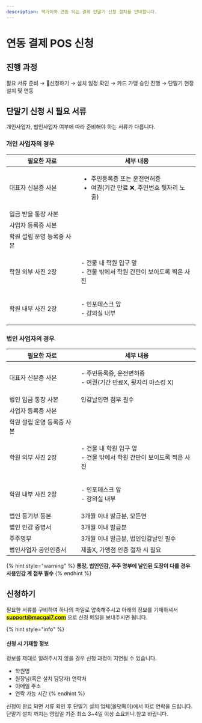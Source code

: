 ```yaml
---
description: 맥가이와 연동 되는 결제 단말기 신청 절차를 안내합니다.
---
```


# 연동 결제 POS 신청

## 진행 과정

필요 서류 준비 → 신청하기 → 설치 일정 확인 → 카드 가맹 승인 진행 → 단말기 현장 설치 및 연동

## 단말기 신청 시 필요 서류

개인사업자, 법인사업자 여부에 따라 준비해야 하는 서류가 다릅니다.

### 개인 사업자의 경우

| 필요한 자료          | 세부 내용                                                             |
| --------------- | ----------------------------------------------------------------- |
| 대표자 신분증 사본      | <ul><li>주민등록증 또는 운전면허증</li><li>여권(기간 만료 ❌, 주민번호 뒷자리 노출)</li></ul> |
| 입금 받을 통장 사본     |                                                                   |
| 사업자 등록증 사본      |                                                                   |
| 학원 설립 운영 등록증 사본 |                                                                   |
| 학원 외부 사진 2장     | <p>- 건물 내 학원 입구 앞<br>- 건물 밖에서 학원 간판이 보이도록 찍은 사진</p>               |
| 학원 내부 사진 2장     | <p>- 인포데스크 앞<br>- 강의실 내부</p>                                      |

### 법인 사업자의 경우

| 필요한 자료          | 세부 내용                                               |
| --------------- | --------------------------------------------------- |
| 대표자 신분증 사본      | <p>- 주민등록증, 운전면허증<br>- 여권(기간 만료X, 뒷자리 마스킹 X)</p>    |
| 법인 입금 통장 사본     | 인감날인면 첨부 필수                                         |
| 사업자 등록증 사본      |                                                     |
| 학원 설립 운영 등록증 사본 |                                                     |
| 학원 외부 사진 2장     | <p>- 건물 내 학원 입구 앞<br>- 건물 밖에서 학원 간판이 보이도록 찍은 사진</p> |
| 학원 내부 사진 2장     | <p>- 인포데스크 앞<br>- 강의실 내부</p>                        |
| 법인 등기부 등본       | 3개월 이내 발급분, 모든면                                     |
| 법인 인감 증명서       | 3개월 이내 발급분                                          |
| 주주명부            | 3개월 이내 발급분, 법인인감날인 필수                               |
| 법인사업자 공인인증서     | 제출X, 가맹점 인증 절차 시 필요                                 |

{% hint style="warning" %}
**통장, 법인인감, 주주 명부에 날인된 도장이 다를 경우 사용인감 계 첨부 필수**
{% endhint %}

## 신청하기

필요한 서류를 구비하여 하나의 파일로 압축해주시고 아래의 정보를 기재하셔서 <mark style="color:blue;">**support@macgai7.com**</mark> 으로 신청 메일을 보내주시면 됩니다.

{% hint style="info" %}
#### 신청 시 기재할 정보

정보를 제대로 알려주시지 않을 경우 신청 과정이 지연될 수 있습니다.

* 학원명
* 원장님(혹은 설치 담당자) 연락처
* 이메일 주소
* 연락 가능 시간
{% endhint %}

신청이 완료 되면 서류 확인 후 단말기 설치 업체(올댓페이)에서 따로 연락을 드립니다. 단말기 설치 까지는 영업일 기준 최소 3\~4일 이상 소요되니 참고 바랍니다.
